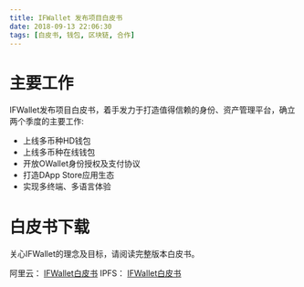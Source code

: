 ```yaml
---
title: IFWallet 发布项目白皮书
date: 2018-09-13 22:06:30
tags: [白皮书, 钱包, 区块链, 合作]
---
```


# 主要工作
IFWallet发布项目白皮书，着手发力于打造值得信赖的身份、资产管理平台，确立两个季度的主要工作:

* 上线多币种HD钱包
* 上线多币种在线钱包
* 开放OWallet身份授权及支付协议
* 打造DApp Store应用生态
* 实现多终端、多语言体验

# 白皮书下载

关心IFWallet的理念及目标，请阅读完整版本白皮书。

阿里云： [IFWallet白皮书](https://ifwallet-web.oss-cn-shenzhen.aliyuncs.com/white_paper/IFWallet%E7%99%BD%E7%9A%AE%E4%B9%A620180913.pdf)
IPFS： [IFWallet白皮书](https://ipfs.io/ipfs/QmcUuEAUBtksTgyC4uztoNPbG6CFCg7DDvwywRzBuhWnau)
